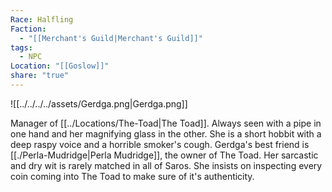 ```yaml
---
Race: Halfling
Faction:
  - "[[Merchant's Guild|Merchant's Guild]]"
tags:
  - NPC
Location: "[[Goslow]]"
share: "true"
---
```

  
 ![[../../../../assets/Gerdga.png|Gerdga.png]]

Manager of [[../Locations/The-Toad|The Toad]]. Always seen with a pipe in one hand and her magnifying glass in the other. She is a short hobbit with a deep raspy voice and a horrible smoker's cough. Gerdga's best friend is [[./Perla-Mudridge|Perla Mudridge]], the owner of The Toad. Her sarcastic and dry wit is rarely matched in all of Saros. She insists on inspecting every coin coming into The Toad to make sure of it's authenticity.